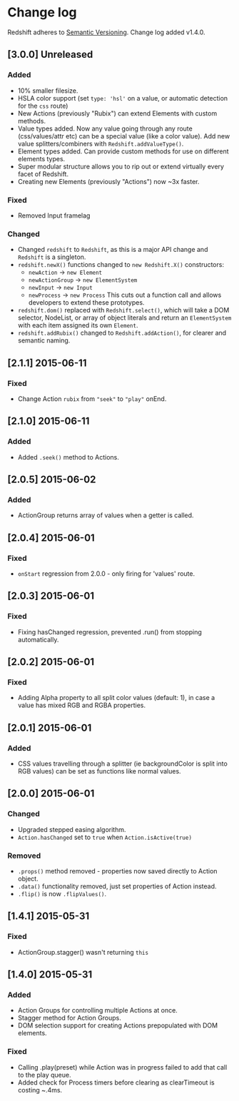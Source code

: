 # Change log

Redshift adheres to [Semantic Versioning](http://semver.org/). Change log added v1.4.0.

## [3.0.0] Unreleased

### Added
- 10% smaller filesize.
- HSLA color support (set `type: 'hsl'` on a value, or automatic detection for the `css` route)
- New Actions (previously "Rubix") can extend Elements with custom methods.
- Value types added. Now any value going through any route (css/values/attr etc) can be a special value (like a color value). Add new value splitters/combiners with `Redshift.addValueType()`.
- Element types added. Can provide custom methods for use on different elements types. 
- Super modular structure allows you to rip out or extend virtually every facet of Redshift.
- Creating new Elements (previously "Actions") now ~3x faster.

### Fixed
- Removed Input framelag

### Changed
- Changed `redshift` to `Redshift`, as this is a major API change and `Redshift` is a singleton.
- `redshift.newX()` functions changed to `new Redshift.X()` constructors:
    - `newAction` -> `new Element`
    - `newActionGroup` -> `new ElementSystem`
    - `newInput` -> `new Input`
    - `newProcess` -> `new Process`
This cuts out a function call and allows developers to extend these prototypes.
- `redshift.dom()` replaced with `Redshift.select()`, which will take a DOM selector, NodeList, or array of object literals and return an `ElementSystem` with each item assigned its own `Element`.
- `redshift.addRubix()` changed to `Redshift.addAction()`, for clearer and semantic naming. 

## [2.1.1] 2015-06-11

### Fixed
- Change Action `rubix` from `"seek"` to `"play"` onEnd.

## [2.1.0] 2015-06-11

### Added
- Added `.seek()` method to Actions.

## [2.0.5] 2015-06-02

### Added
- ActionGroup returns array of values when a getter is called.

## [2.0.4] 2015-06-01

### Fixed
- `onStart` regression from 2.0.0 - only firing for 'values' route.

## [2.0.3] 2015-06-01

### Fixed
- Fixing hasChanged regression, prevented .run() from stopping automatically.

## [2.0.2] 2015-06-01

### Fixed
- Adding Alpha property to all split color values (default: 1), in case a value has mixed RGB and RGBA properties.

## [2.0.1] 2015-06-01

### Added
- CSS values travelling through a splitter (ie backgroundColor is split into RGB values) can be set as functions like normal values.

## [2.0.0] 2015-06-01

### Changed
- Upgraded stepped easing algorithm.
- `Action.hasChanged` set to `true` when `Action.isActive(true)`

### Removed
- `.props()` method removed - properties now saved directly to Action object.
- `.data()` functionality removed, just set properties of Action instead.
- `.flip()` is now `.flipValues()`.

## [1.4.1] 2015-05-31

### Fixed
- ActionGroup.stagger() wasn't returning `this`

## [1.4.0] 2015-05-31

### Added
- Action Groups for controlling multiple Actions at once.
- Stagger method for Action Groups.
- DOM selection support for creating Actions prepopulated with DOM elements.

### Fixed
- Calling .play(preset) while Action was in progress failed to add that call to the play queue.
- Added check for Process timers before clearing as clearTimeout is costing ~.4ms.
